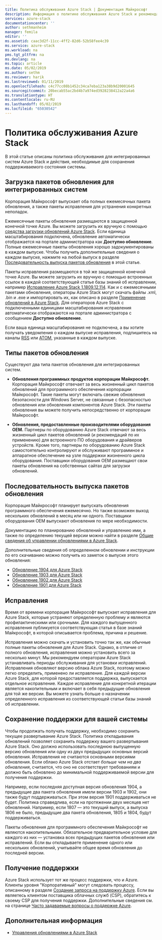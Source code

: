 ```yaml
---
title: Политика обслуживания Azure Stack | Документация Майкрософт
description: Информация о политике обслуживания Azure Stack и рекомендации по сохранению поддерживаемого состояния для интегрированной системы.
services: azure-stack
documentationcenter: ''
author: sethmanheim
manager: femila
editor: ''
ms.assetid: caac3d2f-11cc-4ff2-82d6-52b58fee4c39
ms.service: azure-stack
ms.workload: na
pms.tgt_pltfrm: na
ms.devlang: na
ms.topic: article
ms.date: 05/02/2019
ms.author: sethm
ms.reviewer: harik
ms.lastreviewed: 01/11/2019
ms.openlocfilehash: c4c77cc08b1452c34ca7eba123a38b9d20001645
ms.sourcegitcommit: 20becab55ac2bd4b7a974ed3928238412a22a4a6
ms.translationtype: HT
ms.contentlocale: ru-RU
ms.lasthandoff: 05/02/2019
ms.locfileid: "65030542"
---
```

# <a name="azure-stack-servicing-policy"></a>Политика обслуживания Azure Stack

В этой статье описаны политика обслуживания для интегрированных систем Azure Stack и действия, необходимые для сохранения поддерживаемого состояния системы.

## <a name="download-update-packages-for-integrated-systems"></a>Загрузка пакетов обновления для интегрированных систем

Корпорация Майкрософт выпускает оба полных ежемесячных пакета обновления, а также пакеты исправления для устранения конкретных неполадок.

Ежемесячные пакеты обновления размещаются в защищенной конечной точке Azure. Вы можете загрузить их вручную с помощью [средства загрузки обновлений Azure Stack](https://aka.ms/azurestackupdatedownload). Если единица масштабирования подключена, обновление автоматически отображается на портале администратора как **Доступно обновление**. Полные ежемесячные пакеты обновления хорошо задокументированы в каждом выпуске. Чтобы получить дополнительные сведения о каждом выпуске, нажмите на любой выпуск в разделе [Последовательность выпуска пакетов обновления](#update-package-release-cadence) в этой статье.

Пакеты исправления размещаются в той же защищенной конечной точке Azure. Вы можете загрузить их вручную с помощью встроенных ссылок в каждой соответствующей статье базы знаний об исправлении, например [Исправление Azure Stack 1.1809.12.114](https://support.microsoft.com/help/4481548/azure-stack-hotfix-1-1809-12-114). Как и с ежемесячными пакетами обновления, операторы Azure Stack могут скачать файлы .xml, .bin и .exe и импортировать их, как описано в разделе [Применение обновлений в Azure Stack](azure-stack-apply-updates.md). Для операторов Azure Stack с подключенными единицами масштабирования исправления автоматически отображаются на портале администратора с сообщением **Доступно обновление**.

Если ваша единица масштабирования не подключена, а вы хотите получать уведомления о каждом выпуске исправления, подпишитесь на каналы [RSS](https://support.microsoft.com/app/content/api/content/feeds/sap/en-us/32d322a8-acae-202d-e9a9-7371dccf381b/rss) или [ATOM](https://support.microsoft.com/app/content/api/content/feeds/sap/en-us/32d322a8-acae-202d-e9a9-7371dccf381b/atom), указанные в каждом выпуске.  

## <a name="update-package-types"></a>Типы пакетов обновления

Существуют два типа пакетов обновления для интегрированных систем.

- **Обновления программных продуктов корпорации Майкрософт.** Корпорация Майкрософт отвечает за весь жизненный цикл пакетов обновлений для программного обеспечения корпорации Майкрософт. Такие пакеты могут включать свежие обновления безопасности для Windows Server, не связанные с безопасностью обновления или обновления компонентов Azure Stack. Эти пакеты обновления вы можете получить непосредственно от корпорации Майкрософт.

- **Обновления, предоставленные производителями оборудования OEM.** Партнеры по оборудованию Azure Stack отвечают за весь жизненный цикл пакетов обновлений (и рекомендаций по их применению) для встроенного ПО оборудования и драйверов устройств. Кроме того, партнеры по оборудованию Azure Stack самостоятельно контролируют и обслуживают программное и аппаратное обеспечение на узле поддержки жизненного цикла оборудования. Поставщики оборудования OEM размещают свои пакеты обновления на собственных сайтах для загрузки обновлений.

## <a name="update-package-release-cadence"></a>Последовательность выпуска пакетов обновления

Корпорация Майкрософт планирует выпускать обновления программного обеспечения ежемесячно. Но также возможен выход нескольких обновлений в месяц или ни одного. Поставщики оборудования OEM выпускают обновления по мере необходимости.

Документацию по планированию обновлений и управлению ими, а также по определению текущей версии можно найти в разделе [Общие сведения об управлении обновлениями в Azure Stack](azure-stack-updates.md).

Дополнительные сведения об определенном обновлении и инструкции по его скачиванию можно получить из заметок о выпуске этого обновления:

- [Обновление 1904 для Azure Stack](azure-stack-release-notes-1904.md)
- [Обновление 1903 для Azure Stack](azure-stack-update-1903.md)
- [Обновление 1902 для Azure Stack](azure-stack-update-1902.md)
- [Обновление 1901 для Azure Stack](azure-stack-update-1901.md)

## <a name="hotfixes"></a>Исправления

Время от времени корпорация Майкрософт выпускает исправления для Azure Stack, которые устраняют определенную проблему и являются профилактическими или срочными.  Для каждого выпущенного исправления публикуется соответствующая статья в базе знаний Майкрософт, в которой описывается проблема, причина и решение.

Исправления можно скачать и установить точно так же, как обычные полные пакеты обновления для Azure Stack. Однако, в отличие от полного обновления, исправления можно установить всего за несколько минут. Мы рекомендуем операторам Azure Stack устанавливать периоды обслуживания для установки исправлений. Исправления обновляют версию облака Azure Stack, поэтому можно легко определить, применено ли исправление. Для каждой версии Azure Stack, для которой предоставляется поддержка, выпускается отдельное исправление. Каждое исправление для конкретной итерации является накопительным и включает в себя предыдущие обновления для той же версии. Вы можете узнать больше о назначении определенного исправления из соответствующей статьи базы знаний об исправлении.  

## <a name="keep-your-system-under-support"></a>Сохранение поддержки для вашей системы

Чтобы продолжать получать поддержку, необходимо сохранить текущее развертывание Azure Stack. Политика откладывания обновлений позволяет сохранить поддержку вашего развертывания Azure Stack. Оно должно использовать последнюю выпущенную версию обновления или одну из двух предыдущих основных версий обновления. Исправления не считаются основными версиями обновления. Если облако Azure Stack отстает *больше чем на два обновления*, считается, что оно не соответствует требованиям и должно быть обновлено до минимальной поддерживаемой версии для получения поддержки.

Например, если последняя доступная версия обновления 1904, а предыдущие два пакета обновления имели версии 1903 и 1902, они также будут поддерживаться. При этом версия 1901 поддерживаться не будет. Политика справедлива, если на протяжении двух месяцев нет обновлений. Например, если 1807 — это текущий выпуск, а выпуска 1806 не было, предыдущие два пакета обновления, 1805 и 1804, будут поддерживаться.

Пакеты обновления для программного обеспечения Майкрософт не являются накопительными. Обязательное предварительное условие для каждого из них — установка всех предыдущих пакетов обновления или исправлений. Если вы откладываете применение одного или нескольких обновлений, учитывайте общее время обновления до последней версии.

## <a name="get-support"></a>Получение поддержки

Azure Stack использует тот же процесс поддержки, что и Azure. Клиенты уровня "Корпоративный" могут следовать процессу, описанному в разделе [Создание запроса на поддержку Azure](/azure/azure-supportability/how-to-create-azure-support-request). Если вы являетесь клиентом поставщика облачных служб (CSP), обратитесь к своему CSP для получения поддержки.  Дополнительные сведения см. на странице [Часто задаваемые вопросы о поддержке Azure](https://azure.microsoft.com/support/faq/).

## <a name="next-steps"></a>Дополнительная информация

- [Управления обновлениями в Azure Stack](azure-stack-updates.md)